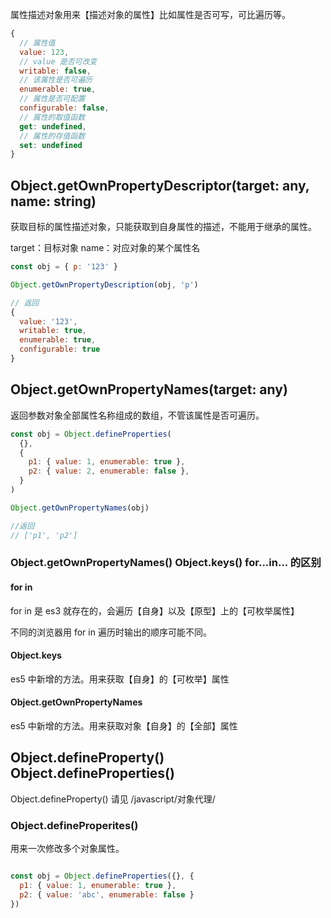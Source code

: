 属性描述对象用来【描述对象的属性】比如属性是否可写，可比遍历等。

```javascript
{
  // 属性值
  value: 123,
  // value 是否可改变
  writable: false,
  // 该属性是否可遍历
  enumerable: true,
  // 属性是否可配置
  configurable: false,
  // 属性的取值函数
  get: undefined,
  // 属性的存值函数
  set: undefined
}
```

## Object.getOwnPropertyDescriptor(target: any, name: string)

获取目标的属性描述对象，只能获取到自身属性的描述，不能用于继承的属性。

target：目标对象
name：对应对象的某个属性名

```javascript
const obj = { p: '123' }

Object.getOwnPropertyDescription(obj, 'p')

// 返回
{
  value: '123',
  writable: true,
  enumerable: true,
  configurable: true
}
```

## Object.getOwnPropertyNames(target: any)

返回参数对象全部属性名称组成的数组，不管该属性是否可遍历。

```javascript
const obj = Object.defineProperties(
  {},
  {
    p1: { value: 1, enumerable: true },
    p2: { value: 2, enumerable: false },
  }
)

Object.getOwnPropertyNames(obj)

//返回
// ['p1', 'p2']
```

### Object.getOwnPropertyNames() Object.keys() for...in... 的区别

#### for in

for in 是 es3 就存在的，会遍历【自身】以及【原型】上的【可枚举属性】

不同的浏览器用 for in 遍历时输出的顺序可能不同。

#### Object.keys

es5 中新增的方法。用来获取【自身】的【可枚举】属性

#### Object.getOwnPropertyNames

es5 中新增的方法。用来获取对象【自身】的【全部】属性


## Object.defineProperty() Object.defineProperties()

Object.defineProperty() 请见 /javascript/对象代理/

### Object.defineProperites()

用来一次修改多个对象属性。

```javascript

const obj = Object.defineProperties({}, {
  p1: { value: 1, enumerable: true },
  p2: { value: 'abc', enumerable: false }
})

```